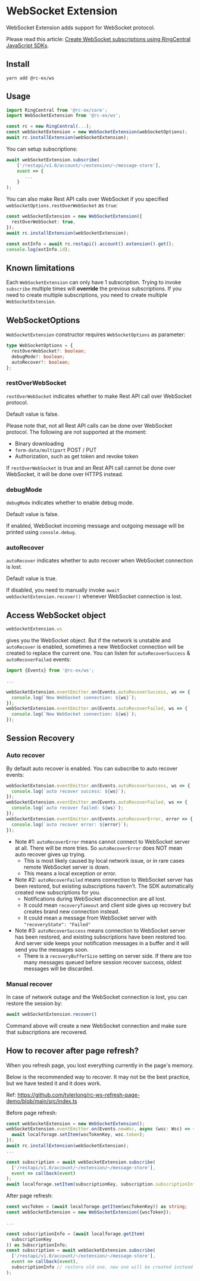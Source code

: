 # WebSocket Extension

WebSocket Extension adds support for WebSocket protocol.

Please read this article: [Create WebSocket subscriptions using RingCentral JavaScript SDKs](https://medium.com/@tylerlong/create-websocket-subscriptions-using-ringcentral-javascript-sdks-1204ce5843b8).


## Install

```
yarn add @rc-ex/ws
```


## Usage

```ts
import RingCentral from '@rc-ex/core';
import WebSocketExtension from '@rc-ex/ws';

const rc = new RingCentral(...);
const webSocketExtension = new WebSocketExtension(webSocketOptions);
await rc.installExtension(webSocketExtension);
```

You can setup subscriptions:

```ts
await webSocketExtension.subscribe(
    ['/restapi/v1.0/account/~/extension/~/message-store'],
    event => {
       ...
    }
);
```

You can also make Rest API calls over WebSocket if you specified `webSocketOptions.restOverWebSocket` as `true`:

```ts
const webSocketExtension = new WebSocketExtension({
  restOverWebSocket: true,
});
await rc.installExtension(webSocketExtension);

const extInfo = await rc.restapi().account().extension().get();
console.log(extInfo.id);
```

## Known limitations

Each `WebSocketExtension` can only have 1 subscription. Trying to invoke `subscribe` multiple times will **override** the previous subscriptions.
If you need to create multiple subscriptions, you need to create multiple `WebSocketExtension`.

## WebSocketOptions

`WebSocketExtension` constructor requires `WebSocketOptions` as parameter:


```ts
type WebSocketOptions = {
  restOverWebSocket?: boolean;
  debugMode?: boolean;
  autoRecover?: boolean;
};
```


### restOverWebSocket

`restOverWebSocket` indicates whether to make Rest API call over WebSocket protocol.

Default value is false.

Please note that, not all Rest API calls can be done over WebSocket protocol. The following are not supported at the moment:

- Binary downloading
- `form-data/multipart` POST / PUT
- Authorization, such as get token and revoke token

If `restOverWebSocket` is true and an Rest API call cannot be done over WebSocket, it will be done over HTTPS instead.


### debugMode

`debugMode` indicates whether to enable debug mode.

Default value is false.

If enabled, WebSocket incoming message and outgoing message will be printed using `console.debug`.


### autoRecover

`autoRecover` indicates whether to auto recover when WebSocket connection is lost.

Default value is true.

If disabled, you need to manually invoke `await webSocketExtension.recover()` whenever WebSocket connection is lost.


## Access WebSocket object

```ts
webSocketExtension.ws
```

gives you the WebSocket object. But if the network is unstable and `autoRecover` is enabled, sometimes a new WebSocket connection will be created to replace the current one.
You can listen for `autoRecoverSuccess` & `autoRecoverFailed` events:

```ts
import {Events} from '@rc-ex/ws';

...

webSocketExtension.eventEmitter.on(Events.autoRecoverSuccess, ws => {
  console.log(`New WebSocket connection: ${ws}`);
});
webSocketExtension.eventEmitter.on(Events.autoRecoverFailed, ws => {
  console.log(`New WebSocket connection: ${ws}`);
});
```


## Session Recovery

### Auto recover

By default auto recover is enabled. You can subscribe to auto recover events:

```ts
webSocketExtension.eventEmitter.on(Events.autoRecoverSuccess, ws => {
  console.log(`auto recover success: ${ws}`);
});
webSocketExtension.eventEmitter.on(Events.autoRecoverFailed, ws => {
  console.log(`auto recover failed: ${ws}`);
});
webSocketExtension.eventEmitter.on(Events.autoRecoverError, error => {
  console.log(`auto recover error: ${error}`);
});
```

- Note #1: `autoRecoverError` means cannot connect to WebSocket server at all. There will be more tries. So `autoRecoverError` does NOT mean auto recover gives up trying.
    - This is most likely caused by local network issue, or in rare cases remote WebSocket server is down.
    - This means a local exception or error.
- Note #2: `autoRecoverFailed` means connection to WebSocket server has been restored, but existing subscriptions haven't. The SDK automatically created new subscriptions for you.
    - Notifications during WebSocket disconnection are all lost.
    - It could mean `recoveryTimeout` and client side gives up recovery but creates brand new connection instead.
    - It could mean a message from WebSocket server with `"recoveryState": "Failed"`
- Note #3: `autoRecoverSuccess` means connection to WebSocket server has been restored, and existing subscriptions have been restored too. And server side keeps your notification messages in a buffer and it will send you the messages soon.
    - There is a `recoveryBufferSize` setting on server side. If there are too many messages queued before session recover success, oldest messages will be discarded.


### Manual recover

In case of network outage and the WebSocket connection is lost, you can restore the session by:

```ts
await webSocketExtension.recover()
```

Command above will create a new WebSocket connection and make sure that subscriptions are recovered.


## How to recover after page refresh?

When you refresh page, you lost everything currently in the page's memory.

Below is the recommended way to recover. It may not be the best practice, but we have tested it and it does work.

Ref: https://github.com/tylerlong/rc-ws-refresh-page-demo/blob/main/src/index.ts

Before page refresh:

```ts
const webSocketExtension = new WebSocketExtension();
webSocketExtension.eventEmitter.on(Events.newWsc, async (wsc: Wsc) => {
  await localforage.setItem(wscTokenKey, wsc.token);
});
await rc.installExtension(webSocketExtension);
...

const subscription = await webSocketExtension.subscribe(
  ['/restapi/v1.0/account/~/extension/~/message-store'],
  event => callback(event)
);
await localforage.setItem(subscriptionKey, subscription.subscriptionInfo);
```

After page refresh:

```ts
const wscToken = (await localforage.getItem(wscTokenKey)) as string;
const webSocketExtension = new WebSocketExtension({wscToken});

...

const subscriptionInfo = (await localforage.getItem(
  subscriptionKey
)) as SubscriptionInfo;
const subscription = await webSocketExtension.subscribe(
  ['/restapi/v1.0/account/~/extension/~/message-store'],
  event => callback(event),
  subscriptionInfo // restore old one. new one will be created instead if this parameter is undefined or null
);
```
